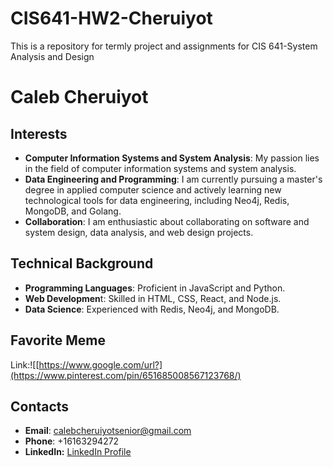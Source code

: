 # CIS641-HW2-Cheruiyot
This is a repository for termly project and assignments for CIS 641-System Analysis and Design
# Caleb Cheruiyot
## Interests
+ **Computer Information Systems and System Analysis**: My passion lies in the field of computer information systems and system analysis.
+ **Data Engineering and Programming**: I am currently pursuing a master's degree in applied computer science and actively learning new technological tools for data engineering, including Neo4j, Redis, MongoDB, and Golang.
+ **Collaboration**: I am enthusiastic about collaborating on software and system design, data analysis, and web design projects.
## Technical Background
* **Programming Languages**: Proficient in JavaScript and Python.
* **Web Developmen**t: Skilled in HTML, CSS, React, and Node.js.
* **Data Science**: Experienced with Redis, Neo4j, and MongoDB.
## Favorite Meme
Link:![[https://www.google.com/url?](https://www.pinterest.com/pin/651685008567123768/)
## Contacts
- **Email**: calebcheruiyotsenior@gmail.com
- **Phone**: +16163294272
- **LinkedIn:** [LinkedIn Profile](https://www.linkedin.com/in/caleb-cheruiyot)


